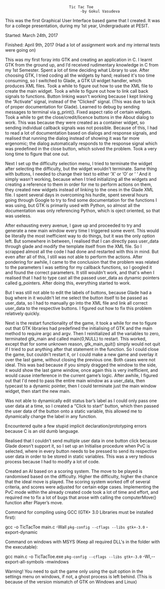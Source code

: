                               ﻿   Tic Tac Toe
                                      -by Gokul Vasudeva


This was the first Graphical User Interface based game that I created.
It was for a college presentation, during my 1st year, Undergraduate at PESIT.

Started: March 24th, 2017

Finished: April 9th, 2017  (Had a lot of assignment work and my internal tests were going on)


This was my first foray into GTK and creating an application in C.
I learnt GTK from the ground up, and I’d received rudimentary knowledge in C from my 1st Semester.
Spent a lot of time deciding what Library to use.
After choosing GTK, I tried coding all the widgets by hand; realised it's
too time consuming, so I switched to Glade, a GTK UI widget handler, which produces XML files.
Took a while to figure out how to use the XML file to create the
main widget.
Took a while to figure out how to link call back signals to functions.
Button linking wasn't working because I kept linking the “Activate” signal, instead of the
“Clicked” signal. (This was due to lack of proper documentation for Glade).
Learned to debug by sending messages to terminal via g_print().
Fixed aspect ratio of certain widgets.
Took a while to get the close/credit/licence buttons in the About dialog to work.
This was because they were created as a container widget, so sending individual
callback signals was not possible. Because of this, I had to read a lot of
documentation based on dialogs and response signals, and realised that
running the dialog instead of showing it was far more ergenomic;
the dialog automatically responds to the response signal which was predefined in the close button,
which solved the problem. Took a very long time to figure that one out.


Next I set up the difficulty selection menu, I tried to terminate the
widget after selecting the difficulty, but the widget wouldn't terminate.
Same thing with buttons, I needed to change their text to either ‘X’ or ‘O’ or ‘ ‘
And it simply wasn't working, because when I tried initializing all the widgets
and creating a reference to them in order for me to perform actions on them, 
they created new widgets instead of linking to the ones in the Glade XML file.
I spent several days in overcoming his hurdle, spent several hours going through 
Google to try to find some documentation for the functions I was using, but GTK
is primarily used with Python, so almost all the documentation was only referencing Python,
which is oject oriented, so that was useless.


After exhausting every avenue, I gave up and proceeded to try and generate
a new main window every time I triggered some event. This would be literally the
most inefficient way to do things, but it was the only option left.
But somewhere in between, I realised that I can directly pass user_data through
glade and modify the template itself from the XML file.
So I scrapped almost all the code I had done and restarted with this in mind.
But even after all of this, I still was not able to perform the actions.
After pondering for awhile, I came to the conclusion that the problem was
related to the parameters I was setting for my callback functions, so I googled
it and found the correct parameters. It still wouldn't work, and that's when I
realised that I had to type cast all the passed user_data as dynamic pointers
called g_pointers. After doing this, everything started to work.


But I was still not able to edit the labels of buttons, because Glade had a bug
where in it wouldn't let me select the button itself to be passed as user_data,
so I had to manually go into the XML file and link all correct user_data to the
respective buttons. I figured out how to fix this problem relatively quickly.


Next is the restart functionality of the game, it took a while for me to figure
out that GTK libraries had predefined the initialising of GTK and the main method
to require argc and argv. Then I reinitialized all the variables to zero, terminated
gtk_main and called main(0,NULL) to restart. This worked, except that for some
unknown reason, gtk_main_quit() simply would not quit if I tried to put anything after that
statement in the function. So I could close the game, but couldn't restart it,
or I could make a new game and overlay it over the last game, without closing the previous one.
Both cases were not ideal.
This was bad because if you simply dragged the window to the side, it would show
the last game window, once again this is very inefficient, and would cause
interference in the current game’s logic. After awhile, I figured out that I'd need
to pass the entire main window as a user_data, then typecast to a dynamic pointer,
then I could terminate just the main window widget, then start the new main.


Was not able to dynamically edit status bar’s label as I could only pass one user data at a time,
so I created a “Click to start” button, which then passed the user data of the button onto a static variable,
this allowed me to dynamically change the label in any function.


Encountered quite a few stupid implicit declaration/prototyping errors because C is an old dumb language.


Realised that I couldn’t send multiple user data in one button click because Glade doesn’t support it,
so I set up an Initialise procedure when PvC is selected,
where in every button needs to be pressed to send its respective user data in order to be stored in static variables.
This was a very tedious process because I had to modify a lot of code.


Created an AI based on a scoring system. The move to be played is randomised based on the 
difficulty. Higher the difficulty, higher the chance that the ideal move is played. 
The scoring system worked off of several criteria, and scores were adjusted for certain edge cases.
Implementing the PvC mode within the already created code took a lot of time and effort,
and required me to fix a lot of bugs that arose with calling the computerMove() function after Player’s move.


Command for compiling using GCC (GTK+ 3.0 Libraries must be installed first):

gcc -o TicTacToe main.c -Wall `pkg-config --cflags --libs gtk+-3.0` -export-dynamic

Command on windows with MSYS (Keep all required DLL's in the folder with the executable):

gcc main.c -o TicTacToe.exe `pkg-config --cflags --libs gtk+-3.0` -Wl,--export-all-symbols -mwindows

Warning! You need to quit the game only using the quit option in the settings menu on windows, if not, a ghost process
is left behind. (This is because of the version mismatch of GTK on Windows and Linux)


